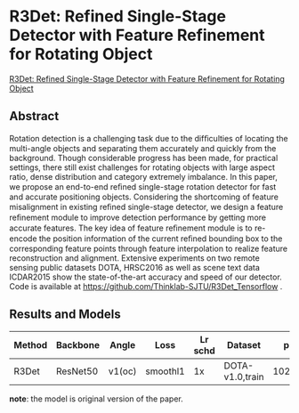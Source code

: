 # R3Det: Refined Single-Stage Detector with Feature Refinement for Rotating Object

[R3Det: Refined Single-Stage Detector with Feature Refinement for Rotating Object](http://arxiv.org/abs/1908.05612)

## Abstract

Rotation detection is a challenging task due to the difﬁculties of locating the multi-angle objects and separating them accurately and quickly from the background. Though considerable progress has been made, for practical settings, there still exist challenges for rotating objects with large aspect ratio, dense distribution and category extremely imbalance. In this paper, we propose an end-to-end reﬁned single-stage rotation detector for fast and accurate positioning objects. Considering the shortcoming of feature misalignment in existing reﬁned single-stage detector, we design a feature reﬁnement module to improve detection performance by getting more accurate features. The key idea of feature reﬁnement module is to re-encode the position information of the current reﬁned bounding box to the corresponding feature points through feature interpolation to realize feature reconstruction and alignment. Extensive experiments on two remote sensing public datasets DOTA, HRSC2016 as well as scene text data ICDAR2015 show the state-of-the-art accuracy and speed of our detector. Code is available at https://github.com/Thinklab-SJTU/R3Det_Tensorflow .

## Results and Models

| Method | Backbone | Angle  | Loss     | Lr schd | Dataset         | preprocess    | MS   | Aug  | $AP_{0.5}$ | $AP_{0.75}$ | $mAP$ |
| ------ | -------- | ------ | -------- | ------- | --------------- | ------------- | ---- | ---- | ---------- | ----------- | ----- |
| R3Det  | ResNet50 | v1(oc) | smoothl1 | 1x      | DOTA-v1.0,train | 1024x1024,512 | \    | \    | 65.36      | 32.94       | 34.96 |

**note**: the model is original version of the paper.